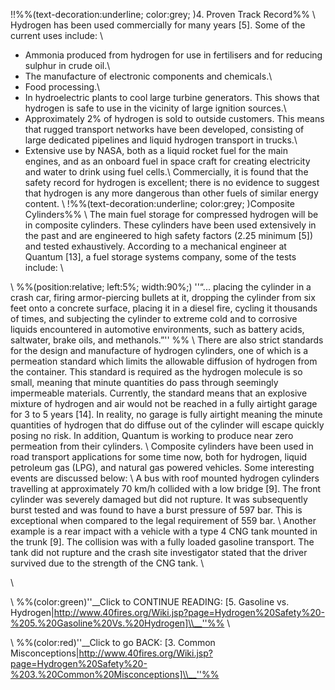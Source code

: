 !!%%(text-decoration:underline; color:grey; )4. Proven Track Record%%
\\
Hydrogen has been used commercially for many years [5]. Some of the current uses include: \\
* Ammonia produced from hydrogen for use in fertilisers and for reducing sulphur in crude oil.\\
* The manufacture of electronic components and chemicals.\\
* Food processing.\\
* In hydroelectric plants to cool large turbine generators. This shows that hydrogen is safe to use in the vicinity of large ignition sources.\\
* Approximately 2% of hydrogen is sold to outside customers. This means that rugged transport networks have been developed, consisting of large dedicated pipelines and liquid hydrogen transport in trucks.\\
* Extensive use by NASA, both as a liquid rocket fuel for the main engines, and as an onboard fuel in space craft for creating electricity and water to drink using fuel cells.\\
Commercially, it is found that the safety record for hydrogen is excellent; there is no evidence to suggest that hydrogen is any more dangerous than other fuels of similar energy content. 
\\
!%%(text-decoration:underline; color:grey; )Composite Cylinders%%
\\
The main fuel storage for compressed hydrogen will be in composite cylinders. These cylinders have been used extensively in the past and are engineered to high safety factors (2.25 minimum [5]) and tested exhaustively. According to a mechanical engineer at Quantum [13], a fuel storage systems company, some of the tests include:
\\
  
\\
%%(position:relative; left:5%; width:90%;)
''“... placing the cylinder in a crash car, firing armor-piercing bullets at it, dropping the cylinder from six feet onto a concrete surface, placing it in a diesel fire, cycling it thousands of times, and subjecting the cylinder to extreme cold and to corrosive liquids encountered in automotive environments, such as battery acids, saltwater, brake oils, and methanols.”''
%%
\\
There are also strict standards for the design and manufacture of hydrogen cylinders, one of which is a permeation standard which limits the allowable diffusion of hydrogen from the container. This standard is required as the hydrogen molecule is so small, meaning that minute quantities do pass through seemingly impermeable materials. Currently, the standard means that an explosive mixture of hydrogen and air would not be reached in a fully airtight garage for 3 to 5 years [14]. In reality, no garage is fully airtight meaning the minute quantities of hydrogen that do diffuse out of the cylinder will escape quickly posing no risk. In addition, Quantum is working to produce near zero permeation from their cylinders.
\\
Composite cylinders have been used in road transport applications for some time now, both for hydrogen, liquid petroleum gas (LPG), and natural gas powered vehicles.  Some interesting events are discussed below:
\\
A bus with roof mounted hydrogen cylinders travelling at approximately 70 km/h collided with a low bridge [9]. The front cylinder was severely damaged but did not rupture. It was subsequently burst tested and was found to have a burst pressure of 597 bar. This is exceptional when compared to the legal requirement of 559 bar.
\\
Another example is a rear impact with a vehicle with a type 4 CNG tank mounted in the trunk [9]. The collision was with a fully loaded gasoline transport. The tank did not rupture and the crash site investigator stated that the driver survived due to the strength of the CNG tank.
\\
 
 \\
  
  \\
%%(color:green)''__Click to CONTINUE READING: [5. Gasoline vs. Hydrogen|http://www.40fires.org/Wiki.jsp?page=Hydrogen%20Safety%20-%205.%20Gasoline%20Vs.%20Hydrogen]\\__''%%
\\
 
 \\
%%(color:red)''__Click to go BACK: [3. Common Misconceptions|http://www.40fires.org/Wiki.jsp?page=Hydrogen%20Safety%20-%203.%20Common%20Misconceptions]\\__''%%

